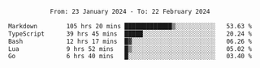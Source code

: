 <div align="center">
<p style="text-align: center;">
<!--START_SECTION:waka-->

```txt
From: 23 January 2024 - To: 22 February 2024

Markdown        105 hrs 20 mins █████████████▒░░░░░░░░░░░   53.63 %
TypeScript      39 hrs 45 mins  █████░░░░░░░░░░░░░░░░░░░░   20.24 %
Bash            12 hrs 17 mins  █▓░░░░░░░░░░░░░░░░░░░░░░░   06.26 %
Lua             9 hrs 52 mins   █▒░░░░░░░░░░░░░░░░░░░░░░░   05.02 %
Go              6 hrs 40 mins   █░░░░░░░░░░░░░░░░░░░░░░░░   03.40 %
```

<!--END_SECTION:waka-->
</p>
</div>
